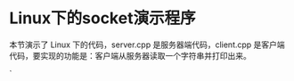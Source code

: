 # Linux下的socket演示程序

本节演示了 Linux 下的代码，server.cpp 是服务器端代码，client.cpp 是客户端代码，要实现的功能是：客户端从服务器读取一个字符串并打印出来。

`
